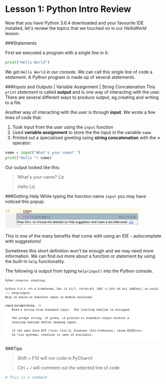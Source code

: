 # Lesson 1: Python Intro Review

Now that you have Python 3.6.4 downloaded and your favourite IDE installed, 
let's review the topics that we touched on in our _HelloWorld_ lesson.

###Statements

First we executed a program with a single line in it:
```python
print("Hello World")
```
We got `Hello World` in our console. We can call this single line of 
code a _statement_. A Python program is made up of several statements.

###Inputs and Outputs | Variable Assignment | String Concatenation
This `print` _statement_ is called **output** and is one way of interacting 
with the user. There are several different ways to produce output, 
eg.creating and writing to a file.

Another way of interacting with the user is through **input**.
We wrote a few lines of code that:
1. Took input from the user using the `input` function
2. Used **variable assignment** to store the the input in the variable 
`name` 
3. Printed out a specialised greeting using **string concatenation** 
with the **+** operator:
```python
name = input("What's your name? ")
print("Hello "+ name)
```

Our output looked like this:
> What's your name? _Liz_
>
>Hello Liz

###Getting Help
While typing the function name `input` you may have noticed this popup:

![alt text][input_suggestion]

This is one of the many benefits that come with using an IDE - autocomplete with suggestions!

Sometimes this short definition won't be enough and we may need more information. 
We can find out more about a function or statement by using the built-in `help` functionality. 

The following is output from typing `help(input)` into the Python console.

![alt text][help_command]

###Tips
> Shift + F10 will run code in PyCharm!

> Ctrl + / will comment out the selected line of code
```python
# This is a comment
```

[input_suggestion]: ../resources/input_suggestion.PNG "IDE autocomplete suggestion"
[help_command]: ../resources/help_example.PNG "Python `help` command"
